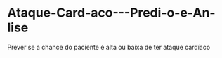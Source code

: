 # Ataque-Card-aco---Predi-o-e-An-lise
Prever se a chance do paciente é alta ou baixa de ter ataque cardíaco
